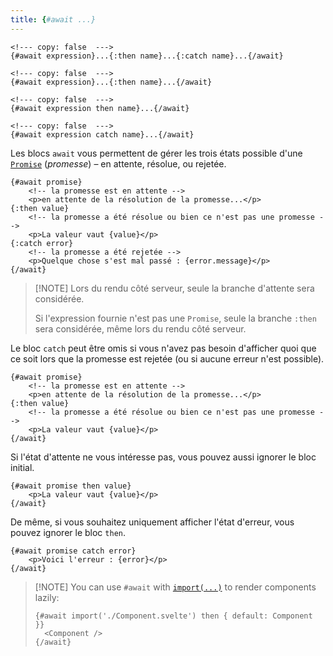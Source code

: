 ```yaml
---
title: {#await ...}
---
```


```svelte
<!--- copy: false  --->
{#await expression}...{:then name}...{:catch name}...{/await}
```

```svelte
<!--- copy: false  --->
{#await expression}...{:then name}...{/await}
```

```svelte
<!--- copy: false  --->
{#await expression then name}...{/await}
```

```svelte
<!--- copy: false  --->
{#await expression catch name}...{/await}
```

Les blocs `await` vous permettent de gérer les trois états possible d'une
[`Promise`](https://developer.mozilla.org/fr/docs/Web/JavaScript/Reference/Global_Objects/Promise)
(_promesse_) – en attente, résolue, ou rejetée.

```svelte
{#await promise}
	<!-- la promesse est en attente -->
	<p>en attente de la résolution de la promesse...</p>
{:then value}
	<!-- la promesse a été résolue ou bien ce n'est pas une promesse -->
	<p>La valeur vaut {value}</p>
{:catch error}
	<!-- la promesse a été rejetée -->
	<p>Quelque chose s'est mal passé : {error.message}</p>
{/await}
```

> [!NOTE] Lors du rendu côté serveur, seule la branche d'attente sera considérée.
>
> Si l'expression fournie n'est pas une `Promise`, seule la branche `:then` sera considérée, même
> lors du rendu côté serveur.

Le bloc `catch` peut être omis si vous n'avez pas besoin d'afficher quoi que ce soit lors que la
promesse est rejetée (ou si aucune erreur n'est possible).

```svelte
{#await promise}
	<!-- la promesse est en attente -->
	<p>en attente de la résolution de la promesse...</p>
{:then value}
	<!-- la promesse a été résolue ou bien ce n'est pas une promesse -->
	<p>La valeur vaut {value}</p>
{/await}
```

Si l'état d'attente ne vous intéresse pas, vous pouvez aussi ignorer le bloc initial.

```svelte
{#await promise then value}
	<p>La valeur vaut {value}</p>
{/await}
```

De même, si vous souhaitez uniquement afficher l'état d'erreur, vous pouvez ignorer le bloc `then`.

```svelte
{#await promise catch error}
	<p>Voici l'erreur : {error}</p>
{/await}
```

> [!NOTE] You can use `#await` with [`import(...)`](https://developer.mozilla.org/en-US/docs/Web/JavaScript/Reference/Operators/import) to render components lazily:
>
> ```svelte
> {#await import('./Component.svelte') then { default: Component }}
> 	<Component />
> {/await}
> ```

